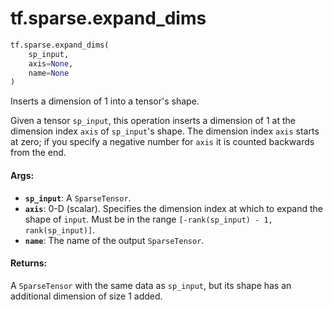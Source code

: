 <div itemscope itemtype="http://developers.google.com/ReferenceObject">
<meta itemprop="name" content="tf.sparse.expand_dims" />
<meta itemprop="path" content="Stable" />
</div>

# tf.sparse.expand_dims

``` python
tf.sparse.expand_dims(
    sp_input,
    axis=None,
    name=None
)
```

Inserts a dimension of 1 into a tensor's shape.

Given a tensor `sp_input`, this operation inserts a dimension of 1 at the
dimension index `axis` of `sp_input`'s shape. The dimension index `axis`
starts at zero; if you specify a negative number for `axis` it is counted
backwards from the end.

#### Args:

* <b>`sp_input`</b>: A `SparseTensor`.
* <b>`axis`</b>: 0-D (scalar). Specifies the dimension index at which to expand the
    shape of `input`. Must be in the range `[-rank(sp_input) - 1,
    rank(sp_input)]`.
* <b>`name`</b>: The name of the output `SparseTensor`.


#### Returns:

A `SparseTensor` with the same data as `sp_input`, but its shape has an
additional dimension of size 1 added.